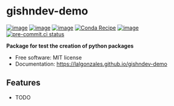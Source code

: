 # gishndev-demo


[![image](https://img.shields.io/pypi/v/gishndev-demo.svg)](https://pypi.python.org/pypi/gishndev-demo)
[![image](https://static.pepy.tech/badge/gishndev-demo)](https://pepy.tech/project/gishndev-demo)
[![image](https://img.shields.io/conda/vn/conda-forge/gishndev-demo.svg)](https://anaconda.org/conda-forge/gishndev-demo)
[![Conda Recipe](https://img.shields.io/conda/vn/conda-forge/gishndev-demo.svg)](https://anaconda.org/conda-forge/gishndev-demo)
[![image](https://img.shields.io/badge/License-MIT-yellow.svg)](https://opensource.org/licenses/MIT)
[![pre-commit.ci status](https://results.pre-commit.ci/badge/github/gee-community/gishndev-demo/main.svg)](https://results.pre-commit.ci/latest/github/gee-community/gishndev-demo/main)



**Package for test the creation of python packages**


-   Free software: MIT license
-   Documentation: https://lalgonzales.github.io/gishndev-demo
    

## Features

-   TODO

